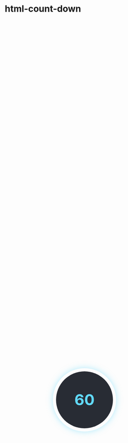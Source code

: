 # html-count-down

<style>
.countdown-container {
  display: flex;
  height:60vh;
  justify-content: center;
  align-items: center;
}

.countdown-circle {
  width: 200px;
  height: 200px;
  border-radius: 50%;
  background: conic-gradient(#61dafb 0deg, transparent 0deg);
  display: flex;
  justify-content: center;
  align-items: center;
  position: relative;
  box-shadow: 0 0 20px rgba(97, 218, 251, 0.5);
  animation: countdown 60s linear;
}

.countdown-circle::before {
  content: "";
  position: absolute;
  width: 180px;
  height: 180px;
  border-radius: 50%;
  background-color: #282c34;
  z-index: 1;
}

.countdown-text {
  font-size: 3rem;
  color: #61dafb;
  font-weight: bold;
  z-index: 2;
}

.number::before{
    content:"60";
     animation: countdown-number 60s steps(60) forwards;
}

@keyframes countdown {
  from {
    background: conic-gradient(#61dafb 0deg, transparent 0deg);
  }
  to {
    background: conic-gradient(#61dafb 360deg, transparent 360deg);
  }
}

@keyframes countdown-number {
  0% {
    content: "60";
  }
  1.666% {
    content: "59";
  }
  3.333% {
    content: "58";
  }
  5% {
    content: "57";
  }
  6.666% {
    content: "56";
  }
  8.333% {
    content: "55";
  }
  10% {
    content: "54";
  }
  11.666% {
    content: "53";
  }
  13.333% {
    content: "52";
  }
  15% {
    content: "51";
  }
  16.666% {
    content: "50";
  }
  18.333% {
    content: "49";
  }
  20% {
    content: "48";
  }
  21.666% {
    content: "47";
  }
  23.333% {
    content: "46";
  }
  25% {
    content: "45";
  }
  26.666% {
    content: "44";
  }
  28.333% {
    content: "43";
  }
  30% {
    content: "42";
  }
  31.666% {
    content: "41";
  }
  33.333% {
    content: "40";
  }
  35% {
    content: "39";
  }
  36.666% {
    content: "38";
  }
  38.333% {
    content: "37";
  }
  40% {
    content: "36";
  }
  41.666% {
    content: "35";
  }
  43.333% {
    content: "34";
  }
  45% {
    content: "33";
  }
  46.666% {
    content: "32";
  }
  48.333% {
    content: "31";
  }
  50% {
    content: "30";
  }
  51.666% {
    content: "29";
  }
  53.333% {
    content: "28";
  }
  55% {
    content: "27";
  }
  56.666% {
    content: "26";
  }
  58.333% {
    content: "25";
  }
  60% {
    content: "24";
  }
  61.666% {
    content: "23";
  }
  63.333% {
    content: "22";
  }
  65% {
    content: "21";
  }
  66.666% {
    content: "20";
  }
  68.333% {
    content: "19";
  }
  70% {
    content: "18";
  }
  71.666% {
    content: "17";
  }
  73.333% {
    content: "16";
  }
  75% {
    content: "15";
  }
  76.666% {
    content: "14";
  }
  78.333% {
    content: "13";
  }
  80% {
    content: "12";
  }
  81.666% {
    content: "11";
  }
  83.333% {
    content: "10";
  }
  85% {
    content: "9";
  }
  86.666% {
    content: "8";
  }
  88.333% {
    content: "7";
  }
  90% {
    content: "6";
  }
  91.666% {
    content: "5";
  }
  93.333% {
    content: "4";
  }
  95% {
    content: "3";
  }
  96.666% {
    content: "2";
  }
  98.333% {
    content: "1";
  }
  100% {
    content: "0";
  }
}

</style>

<div class="countdown-container">
    <div class="countdown-circle">
        <div class="countdown-text" id="countdown">
        <div class="number"></div>
        </div>
    </div>
</div>
